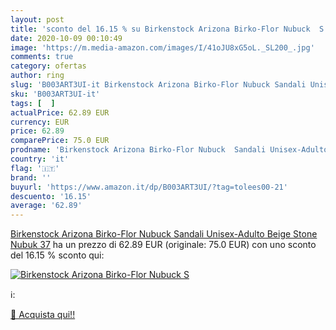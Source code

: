 ```yaml
---
layout: post
title: 'sconto del 16.15 % su Birkenstock Arizona Birko-Flor Nubuck  S  '
date: 2020-10-09 00:10:49
image: 'https://m.media-amazon.com/images/I/41oJU8xG5oL._SL200_.jpg'
comments: true
category: ofertas
author: ring
slug: 'B003ART3UI-it Birkenstock Arizona Birko-Flor Nubuck Sandali Unisex-...'
sku: 'B003ART3UI-it'
tags: [  ]
actualPrice: 62.89 EUR
currency: EUR
price: 62.89
comparePrice: 75.0 EUR
prodname: 'Birkenstock Arizona Birko-Flor Nubuck  Sandali Unisex-Adulto  Beige  Stone Nubuk   37'
country: 'it'
flag: '🇮🇹'
brand: ''
buyurl: 'https://www.amazon.it/dp/B003ART3UI/?tag=tolees00-21'
descuento: '16.15'
average: '62.89'
---
```


[Birkenstock Arizona Birko-Flor Nubuck  Sandali Unisex-Adulto  Beige  Stone Nubuk   37](https://www.amazon.it/dp/B003ART3UI/?tag=tolees00-21) ha un prezzo di 62.89 EUR (originale: 75.0 EUR) con uno sconto del 16.15 % sconto qui:

[![Birkenstock Arizona Birko-Flor Nubuck  S](https://m.media-amazon.com/images/I/41oJU8xG5oL._SL200_.jpg)](https://www.amazon.it/dp/B003ART3UI/?tag=tolees00-21)

ℹ️:


[🛒 Acquista qui!!](https://www.amazon.it/dp/B003ART3UI/?tag=tolees00-21)
